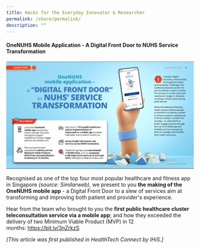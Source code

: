 ```yaml
---
title: Hacks for the Everyday Innovator & Researcher
permalink: /share/permalink/
description: ""
---
```

#### **OneNUHS Mobile Application - A Digital Front Door to NUHS Service Transformation**

![](/images/screenshot%202023-06-25%20104125.png)

Recognised as one of the top four most popular healthcare and fitness app in Singapore&nbsp;*(source: Similarweb)*, we present to you **the making of the OneNUHS mobile app** - a Digital Front Door to a slew of services aim at transforming and improving both patient and provider's experience.

Hear from the team who&nbsp;brought to you the **first public healthcare cluster teleconsultation service via a mobile app**; and how they exceeded the delivery of&nbsp;two Minimum Viable Product (MVP) in 12 months:&nbsp;<a href="https://bit.ly/3nZrkzS">https://bit.ly/3nZrkzS</a>

<em>[This article was first published in HealthTech Connect by IHiS.]</em>
